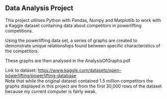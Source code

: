 ## Data Analysis Project

This project utilises Python with Pandas, Numpy and Matplotlib to work with a Kaggle dataset containing data about competitors in powerlifting competitions.

Using the powerlifting data set, a series of graphs are created to demonstrate unique
relationships found between specific characteristics of the competitors.

These graphs are then analysed in the AnalysisOfGraphs.pdf

Link to dataset: https://www.kaggle.com/datasets/open-powerlifting/powerlifting-database  
Note that while the original dataset contained 1.5 million competitors the graphs displayed in this project are from the first 30,000 rows of the dataset
because my current computer is fairly weak.
